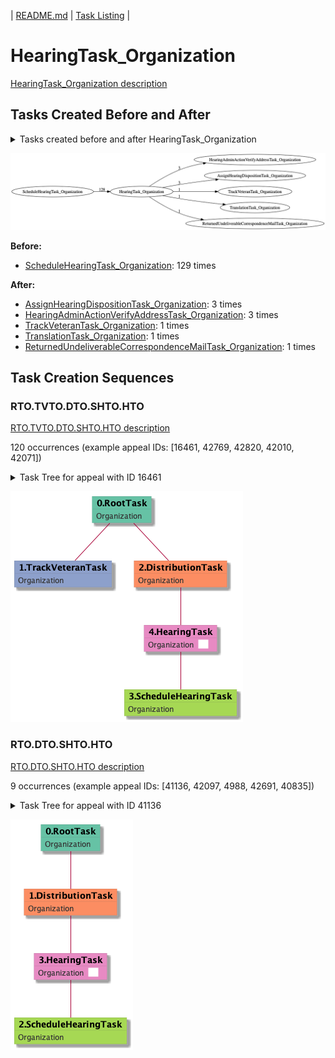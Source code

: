 | [README.md](/README.md) | [Task Listing](tasklist.md) |

# HearingTask_Organization

[HearingTask_Organization description](../descr/HearingTask_Organization.md)

## Tasks Created Before and After

<details><summary>Tasks created before and after HearingTask_Organization</summary>

```
digraph G {
rankdir="LR";
"HearingTask_Organization" -> "HearingAdminActionVerifyAddressTask_Organization" [label=3]
"HearingTask_Organization" -> "AssignHearingDispositionTask_Organization" [label=3]
"ScheduleHearingTask_Organization" -> "HearingTask_Organization" [label=129]
"HearingTask_Organization" -> "TrackVeteranTask_Organization" [label=1]
"HearingTask_Organization" -> "TranslationTask_Organization" [label=1]
"HearingTask_Organization" -> "ReturnedUndeliverableCorrespondenceMailTask_Organization" [label=1]
}
```
</details>

![HearingTask_Organization](dot/HearingTask_Organization.dot.png)

**Before:**

   * [ScheduleHearingTask_Organization](ScheduleHearingTask_Organization.md): 129 times

**After:**

   * [AssignHearingDispositionTask_Organization](AssignHearingDispositionTask_Organization.md): 3 times
   * [HearingAdminActionVerifyAddressTask_Organization](HearingAdminActionVerifyAddressTask_Organization.md): 3 times
   * [TrackVeteranTask_Organization](TrackVeteranTask_Organization.md): 1 times
   * [TranslationTask_Organization](TranslationTask_Organization.md): 1 times
   * [ReturnedUndeliverableCorrespondenceMailTask_Organization](ReturnedUndeliverableCorrespondenceMailTask_Organization.md): 1 times

## Task Creation Sequences

### RTO.TVTO.DTO.SHTO.HTO

[RTO.TVTO.DTO.SHTO.HTO description](../descr/RTO.TVTO.DTO.SHTO.HTO.md)

120 occurrences (example appeal IDs: [16461, 42769, 42820, 42010, 42071])

<details><summary>Task Tree for appeal with ID 16461</summary>

```
@startuml
skinparam {
  ObjectBorderColor #555
  ObjectBorderThickness 0
  ObjectFontStyle bold
  ObjectFontSize 14
  ObjectAttributeFontColor #333
  ObjectAttributeFontSize 12
}
  object 0.RootTask #66c2a5 {
Organization
}
  object 1.TrackVeteranTask #8da0cb {
Organization
}
  object 2.DistributionTask #fc8d62 {
Organization
}
  object 3.ScheduleHearingTask #a6d854 {
Organization
}
  object 4.HearingTask #e78ac3 {
Organization  <back:white>    </back>
}
0.RootTask -- 1.TrackVeteranTask
0.RootTask -- 2.DistributionTask
4.HearingTask -- 3.ScheduleHearingTask
2.DistributionTask -- 4.HearingTask
@enduml
```
</details>

![RTO.TVTO.DTO.SHTO.HTO-16461](uml/RTO.TVTO.DTO.SHTO.HTO-16461.png)

### RTO.DTO.SHTO.HTO

[RTO.DTO.SHTO.HTO description](../descr/RTO.DTO.SHTO.HTO.md)

9 occurrences (example appeal IDs: [41136, 42097, 4988, 42691, 40835])

<details><summary>Task Tree for appeal with ID 41136</summary>

```
@startuml
skinparam {
  ObjectBorderColor #555
  ObjectBorderThickness 0
  ObjectFontStyle bold
  ObjectFontSize 14
  ObjectAttributeFontColor #333
  ObjectAttributeFontSize 12
}
  object 0.RootTask #66c2a5 {
Organization
}
  object 1.DistributionTask #fc8d62 {
Organization
}
  object 2.ScheduleHearingTask #a6d854 {
Organization
}
  object 3.HearingTask #e78ac3 {
Organization  <back:white>    </back>
}
0.RootTask -- 1.DistributionTask
3.HearingTask -- 2.ScheduleHearingTask
1.DistributionTask -- 3.HearingTask
@enduml
```
</details>

![RTO.DTO.SHTO.HTO-41136](uml/RTO.DTO.SHTO.HTO-41136.png)

